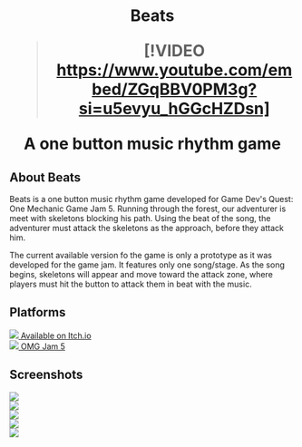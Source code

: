<h1 align="center">

Beats

> [!VIDEO https://www.youtube.com/embed/ZGqBBV0PM3g?si=u5evyu_hGGcHZDsn]

A one button music rhythm game

</h1>

## About Beats
Beats is a one button music rhythm game developed for Game Dev's Quest: One Mechanic Game Jam 5. Running through the forest, our adventurer is meet with skeletons blocking his path. Using the beat of the song, the adventurer must attack the skeletons as the approach, before they attack him.

The current available version fo the game is only a prototype as it was developed for the game jam. It features only one song/stage. As the song begins, skeletons will appear and move toward the attack zone, where players must hit the button to attack them in beat with the music.

## Platforms

<div class="row">
    <div class="col col-4">
        <a class="platform-button button-itch" href="https://manbeardgames.itch.io/beats" target="_blank">
            <img src="/images/platforms/itch.png" class="platform-image"/>
            <span class="platform-label">Available on Itch.io</span>
        </a>
    </div>
        <div class="col col-4">
        <a class="platform-button button-gdq" href="https://itch.io/jam/omgjam5/rate/326293" target="_blank">
            <img src="/images/platforms/gdq.png" class="platform-image"/>
            <span class="platform-label">OMG Jam 5</span>
        </a>
    </div>
</div>

## Screenshots

<div class="row">
    <div class="col col-4">
        <img src="/images/games/beats/screenshot_01.png" />
    </div>
    <div class="col col-4">
        <img src="/images/games/beats/screenshot_02.png" />
    </div>
    <div class="col col-4">
        <img src="/images/games/beats/screenshot_03.png" />
    </div>
    <div class="col col-4">
        <img src="/images/games/beats/screenshot_04.png" />
    </div>
    <div class="col col-4">
        <img src="/images/games/beats/screenshot_05.png" />
    </div>
</div>

